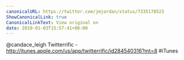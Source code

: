 ```yaml
---
canonicalURL: https://twitter.com/jmjordan/status/7335178523
ShowCanonicalLink: true
CanonicalLinkText: View original on
date: 2010-01-03T15:57:41+00:00
---
```

@candace_leigh Twitterrific - http://itunes.apple.com/us/app/twitterrific/id284540316?mt=8 #iTunes